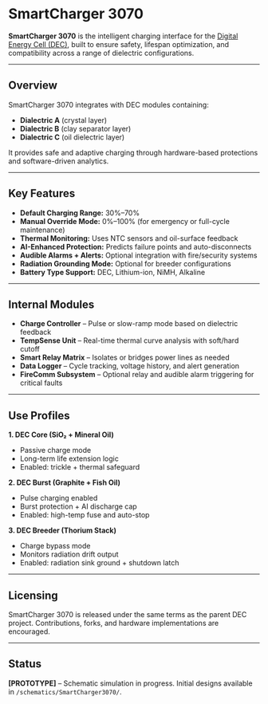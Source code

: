 # SmartCharger 3070

**SmartCharger 3070** is the intelligent charging interface for the [Digital Energy Cell (DEC)](../README.md), built to ensure safety, lifespan optimization, and compatibility across a range of dielectric configurations.

---

## Overview

SmartCharger 3070 integrates with DEC modules containing:

- **Dialectric A** (crystal layer)  
- **Dialectric B** (clay separator layer)  
- **Dialectric C** (oil dielectric layer)

It provides safe and adaptive charging through hardware-based protections and software-driven analytics.

---

## Key Features

- **Default Charging Range:** 30%–70%  
- **Manual Override Mode:** 0%–100% (for emergency or full-cycle maintenance)  
- **Thermal Monitoring:** Uses NTC sensors and oil-surface feedback  
- **AI-Enhanced Protection:** Predicts failure points and auto-disconnects  
- **Audible Alarms + Alerts:** Optional integration with fire/security systems  
- **Radiation Grounding Mode:** Optional for breeder configurations  
- **Battery Type Support:** DEC, Lithium-ion, NiMH, Alkaline

---

## Internal Modules

- **Charge Controller** – Pulse or slow-ramp mode based on dielectric feedback  
- **TempSense Unit** – Real-time thermal curve analysis with soft/hard cutoff  
- **Smart Relay Matrix** – Isolates or bridges power lines as needed  
- **Data Logger** – Cycle tracking, voltage history, and alert generation  
- **FireComm Subsystem** – Optional relay and audible alarm triggering for critical faults

---

## Use Profiles

**1. DEC Core (SiO₂ + Mineral Oil)**  
- Passive charge mode  
- Long-term life extension logic  
- Enabled: trickle + thermal safeguard

**2. DEC Burst (Graphite + Fish Oil)**  
- Pulse charging enabled  
- Burst protection + AI discharge cap  
- Enabled: high-temp fuse and auto-stop

**3. DEC Breeder (Thorium Stack)**  
- Charge bypass mode  
- Monitors radiation drift output  
- Enabled: radiation sink ground + shutdown latch

---

## Licensing

SmartCharger 3070 is released under the same terms as the parent DEC project. Contributions, forks, and hardware implementations are encouraged.

---

## Status

**[PROTOTYPE]** – Schematic simulation in progress. Initial designs available in `/schematics/SmartCharger3070/`.
